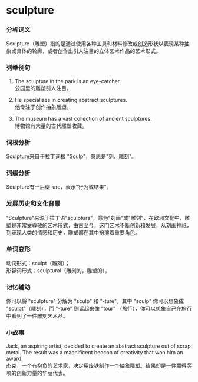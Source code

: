 # sculpture

### 分析词义

  

Sculpture（雕塑）指的是通过使用各种工具和材料修改或创造形状以表现某种抽象或具体的轮廓，或者创作出引人注目的立体艺术作品的艺术形式。

  

### 列举例句

  

1.  The sculpture in the park is an eye-catcher.  
    公园里的雕塑引人注目。
    
      
    
2.  He specializes in creating abstract sculptures.  
    他专注于创作抽象雕塑。
    
      
    
3.  The museum has a vast collection of ancient sculptures.  
    博物馆有大量的古代雕塑收藏。
    
      
    

  

### 词根分析

  

Sculpture来自于拉丁词根 "Sculp"，意思是"刻、雕刻"。

  

### 词缀分析

  

Sculpture有一后缀-ure，表示"行为或结果"。

  

### 发展历史和文化背景

  

"Sculpture"来源于拉丁语"sculptura"，意为"刻画"或"雕刻"，在欧洲文化中，雕塑是非常受尊敬的艺术形式，由古至今，这门艺术不断创新和发展，从刻画神祇，到表现人类的情感和历史，雕塑都在其中扮演着重要角色。

  

### 单词变形

  

动词形式：sculpt（雕刻）；  
形容词形式：sculptural（雕刻的，雕塑的）。

  

### 记忆辅助

  

你可以将 "sculpture" 分解为 "sculp" 和 "-ture"，其中 "sculp" 你可以想象成 "sculpt"（雕刻），而 "-ture" 则读起来像 "tour" （旅行），你可以想象自己在旅行中看到了一件雕刻艺术品。

  

### 小故事

  

Jack, an aspiring artist, decided to create an abstract sculpture out of scrap metal. The result was a magnificent beacon of creativity that won him an award.  
杰克，一个有抱负的艺术家，决定用废铁制作一个抽象雕塑。结果却是一件赢得奖项的创新力量的华丽代表。
